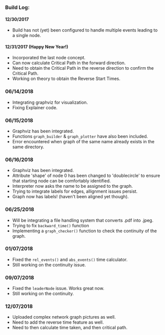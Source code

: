 ### Build Log:

#### 12/30/2017
- Build has not (yet) been configured to handle multiple events leading to a single node.

#### 12/31/2017 (Happy New Year!)
- Incorporated the last node concept.
- Can now calculate Critical Path in the forward direction.
- Need to obtain the Critical Path in the reverse direction to confirm the Critical Path.
- Working on theory to obtain the Reverse Start Times.

### 06/14/2018
- Integrating graphviz for visualization.
- Fixing Explainer code.

### 06/15/2018
- Graphviz has been integrated.
- Functions ```graph_builder``` & ```graph_plotter``` have also been included.
- Error encountered when graph of the same name already exists in the same directory.


### 06/16/2018
- Graphviz has been integrated.
- Attribute 'shape' of node 0 has been changed to 'doublecircle' to ensure that starting node can be comfortably identified.
- Interpreter now asks the name to be assigned to the graph.
- Trying to integrate labels for edges, allignment issues persist.
- Graph now has labels! (haven't been aligned yet though).

### 06/25/2018
- Will be integrating a file handling system that converts .pdf into .jpeg.
- Trying to fix ```backward_time()``` function
- Implementing a ```graph_checker()``` function to check the continuity of the graph.

### 01/07/2018
- Fixed the ```rel_events()``` and ```abs_events()``` time calculator.
- Still working on the continuity issue.

### 09/07/2018
- Fixed the ```leaderNode``` issue. Works great now.
- Still working on the continuity.

### 12/07/2018
- Uploaded complex network graph pictures as well.
- Need to add the reverse time feature as well.
- Need to then calculate time taken, and then critical path.